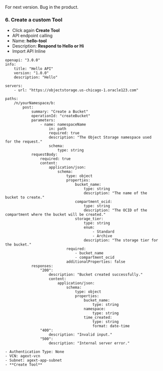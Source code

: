 For next version. Bug in the product.

### 6. Create a custom Tool ###
- Click again **Create Tool**
- API endpoint calling
- Name: **hello-tool**
- Description: **Respond to Hello or Hi**
- Import API Inline 

```
openapi: "3.0.0"
info:
	title: "Hello API"
	version: "1.0.0"
	description: "Hello"

servers:
	- url: "https://objectstorage.us-chicago-1.oracle123.com"

paths:
	/n/yourNamespace/b:
		post:
			summary: "Create a Bucket"
			operationId: "createBucket"
			parameters:
				- name: namespaceName
					in: path
					required: true
					description: "The Object Storage namespace used for the request."
					schema:
						type: string
			requestBody:
				required: true
				content:
					application/json:
						schema:
							type: object
							properties:
								bucket_name:
									type: string
									description: "The name of the bucket to create."
								compartment_ocid:
									type: string
									description: "The OCID of the compartment where the bucket will be created."
								storage_tier:
									type: string
									enum:
										- Standard
										- Archive
									description: "The storage tier for the bucket."
							required:
								- bucket_name
								- compartment_ocid
							additionalProperties: false
			responses:
				"200":
					description: "Bucket created successfully."
					content:
						application/json:
							schema:
								type: object
								properties:
									bucket_name:
										type: string
									namespace:
										type: string
									time_created:
										type: string
										format: date-time
				"400":
					description: "Invalid input."
				"500":
					description: "Internal server error."
```
    - Authentication Type: None
    - VCN: agext-vcn
    - Subnet: agext-app-subnet
    - **Create Tool**
